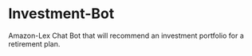 # Investment-Bot
Amazon-Lex Chat Bot that will recommend an investment portfolio for a retirement plan.
